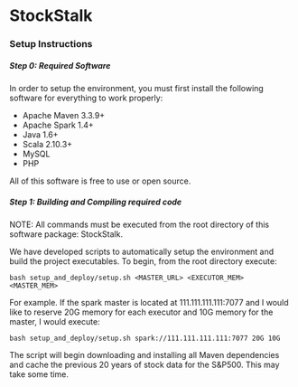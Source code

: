 # StockStalk
### Setup Instructions

##### Step 0: Required Software
In order to setup the environment, you must first install the following software for everything to work properly:
* Apache Maven 3.3.9+
* Apache Spark 1.4+
* Java 1.6+
* Scala 2.10.3+
* MySQL
* PHP

All of this software is free to use or open source.

##### Step 1: Building and Compiling required code
NOTE: All commands must be executed from the root directory of this software package: StockStalk.

We have developed scripts to automatically setup the environment and build the project executables. To begin, from the root directory execute:

`bash setup_and_deploy/setup.sh <MASTER_URL> <EXECUTOR_MEM> <MASTER_MEM>`

For example. If the spark master is located at 111.111.111.111:7077 and I would like to reserve 20G memory for each executor and 10G memory for the master, I would execute:

`bash setup_and_deploy/setup.sh spark://111.111.111.111:7077 20G 10G`

The script will begin downloading and installing all Maven dependencies and cache the previous 20 years of stock data for the S&P500. This may take some time.
